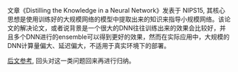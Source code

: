 文章《Distilling the Knowledge in a Neural Network》发表于 NIPS15, 其核心思想是使用训练好的大规模网络的模型中提取出来的知识来指导小规模网络。该论文的解决论文，或者说背景是一个很大的DNN往往训练出来的效果会比较好，并且多个DNN进行的ensemble可以得到更好的效果，然而在实际应用中，大规模的DNN计算量偏大、延迟偏大，不适用于真实环境下的部署。

[后文参考](https://luofanghao.github.io/blog/2016/07/20/%E8%AE%BA%E6%96%87%E7%AC%94%E8%AE%B0%20%E3%80%8ADistilling%20the%20Knowledge%20in%20a%20Neural%20Network%E3%80%8B/), 回头对这一类问题回来再进行归纳。
